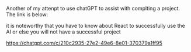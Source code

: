 
Another of my attenpt to use chatGPT to assist with complting a project. The link is below:

it is noteworthy that you have to know about React to successfully use the AI or else you will not have a successful project

https://chatgpt.com/c/210c2935-27e2-49e6-8e01-370379a1ff95
